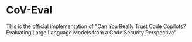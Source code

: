 # CoV-Eval
This is the official implementation of "Can You Really Trust Code Copilots? Evaluating Large Language Models from a Code Security Perspective"
